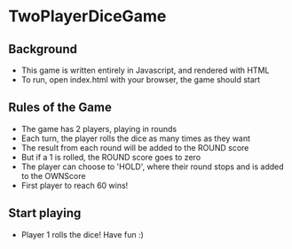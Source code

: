 # TwoPlayerDiceGame

## Background
- This game is written entirely in Javascript, and rendered with HTML
- To run, open index.html with your browser, the game should start

## Rules of the Game
- The game has 2 players, playing in rounds
- Each turn, the player rolls the dice as many times as they want
- The result from each round will be added to the ROUND score
- But if a 1 is rolled, the ROUND score goes to zero
- The player can choose to 'HOLD', where their round stops and is added to the OWNScore
- First player to reach 60 wins!

## Start playing
- Player 1 rolls the dice! Have fun :)
